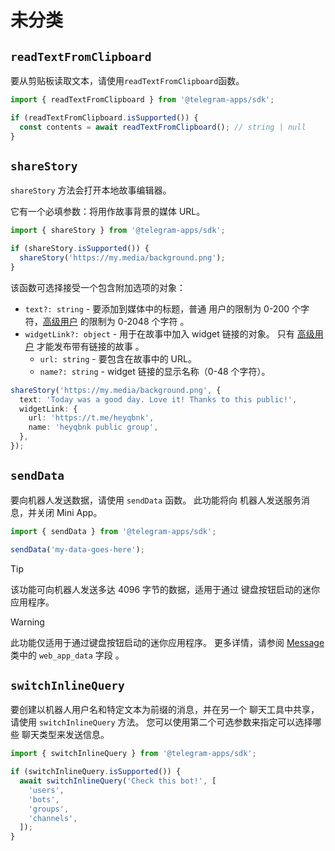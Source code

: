 # 未分类

## `readTextFromClipboard`

要从剪贴板读取文本，请使用`readTextFromClipboard`函数。

```ts
import { readTextFromClipboard } from '@telegram-apps/sdk';

if (readTextFromClipboard.isSupported()) {
  const contents = await readTextFromClipboard(); // string | null
}
```

## `shareStory`

`shareStory` 方法会打开本地故事编辑器。

它有一个必填参数：将用作故事背景的媒体 URL。

```ts
import { shareStory } from '@telegram-apps/sdk';

if (shareStory.isSupported()) {
  shareStory('https://my.media/background.png');
}
```

该函数可选择接受一个包含附加选项的对象：

- `text?: string` - 要添加到媒体中的标题，普通
  用户的限制为 0-200 个字符，[高级用户](https://telegram.org/faq_premium#telegram-premium) 的限制为 0-2048 个字符
  。
- `widgetLink?: object` - 用于在故事中加入 widget 链接的对象。
  只有 [高级用户](https://telegram.org/faq_premium#telegram-premium) 才能发布带有链接的故事
  。
  - `url: string` - 要包含在故事中的 URL。
  - `name?: string` - widget 链接的显示名称（0-48 个字符）。

```ts
shareStory('https://my.media/background.png', {
  text: 'Today was a good day. Love it! Thanks to this public!',
  widgetLink: {
    url: 'https://t.me/heyqbnk',
    name: 'heyqbnk public group',
  },
});
```

## `sendData`

要向机器人发送数据，请使用 `sendData` 函数。 此功能将向
机器人发送服务消息，并关闭 Mini App。

```ts
import { sendData } from '@telegram-apps/sdk';

sendData('my-data-goes-here');
```

> [!TIP]
> 该功能可向机器人发送多达 4096 字节的数据，适用于通过
> 键盘按钮启动的迷你应用程序。

> [!WARNING]
> 此功能仅适用于通过键盘按钮启动的迷你应用程序。 更多详情，请参阅
> [Message](https://core.telegram.org/bots/api#message) 类中的 `web_app_data` 字段
> 。

## `switchInlineQuery`

要创建以机器人用户名和特定文本为前缀的消息，并在另一个
聊天工具中共享，请使用 `switchInlineQuery` 方法。 您可以使用第二个可选参数来指定可以选择哪些
聊天类型来发送信息。

```ts
import { switchInlineQuery } from '@telegram-apps/sdk';

if (switchInlineQuery.isSupported()) {
  await switchInlineQuery('Check this bot!', [
    'users',
    'bots',
    'groups',
    'channels',
  ]);
}
```
